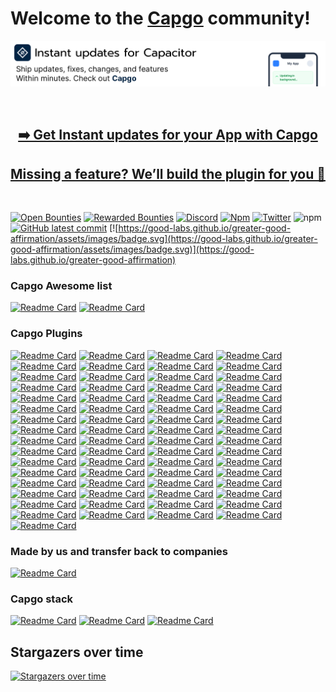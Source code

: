 <h1 align="left">Welcome to the <a href="https://capgo.app">Capgo</a> community!</h1>
<p align='center'>
  <img src='https://raw.githubusercontent.com/Cap-go/capgo/main/assets/capgo_banner.png' alt='Capgo - Instant updates for capacitor'/>
</p>
<br/>
<div align="center">
  <h2><a href="https://capgo.app/?ref=plugin"> ➡️ Get Instant updates for your App with Capgo </a></h2>
  <h2><a href="https://capgo.app/consulting/?ref=plugin"> Missing a feature? We’ll build the plugin for you 💪</a></h2>
</div>
<br/>


[![Open Bounties](https://img.shields.io/endpoint?url=https%3A%2F%2Fconsole.algora.io%2Fapi%2Fshields%2FCapgo%2Fbounties%3Fstatus%3Dopen)](https://console.algora.io/org/Capgo/bounties?status=open)
[![Rewarded Bounties](https://img.shields.io/endpoint?url=https%3A%2F%2Fconsole.algora.io%2Fapi%2Fshields%2FCapgo%2Fbounties%3Fstatus%3Dcompleted)](https://console.algora.io/org/Capgo/bounties?status=completed)
[![Discord](https://badgen.net/badge/icon/discord?icon=discord&label)](https://discord.com/invite/VnYRvBfgA6)
[![Npm](https://badgen.net/badge/icon/npm?icon=npm&label)](https://www.npmjs.com/search?q=%40capgo)
[![Twitter](https://badgen.net/badge/icon/twitter?icon=twitter&label)](https://twitter.com/Capgo_app)
![npm](https://img.shields.io/npm/dm/@capgo/capacitor-updater)
[![GitHub latest commit](https://badgen.net/github/last-commit/Cap-go/capacitor-updater/main)](https://GitHub.com/Cap-go/capacitor-updater/commit/)
[![https://good-labs.github.io/greater-good-affirmation/assets/images/badge.svg](https://good-labs.github.io/greater-good-affirmation/assets/images/badge.svg)](https://good-labs.github.io/greater-good-affirmation)

### Capgo Awesome list
[![Readme Card](https://github-readme-stats.vercel.app/api/pin/?username=Cap-go&theme=blue-green&repo=awesome-ionic)](https://github.com/Cap-go/awesome-ionic)
[![Readme Card](https://github-readme-stats.vercel.app/api/pin/?username=riderx&theme=blue-green&repo=awesome-capacitor)](https://github.com/riderx/awesome-capacitor)

### Capgo Plugins
[![Readme Card](https://github-readme-stats.vercel.app/api/pin/?username=Cap-go&theme=blue-green&repo=capacitor-updater)](https://github.com/Cap-go/capacitor-updater)
[![Readme Card](https://github-readme-stats.vercel.app/api/pin/?username=RevenueCat&theme=blue-green&repo=purchases-capacitor)](https://github.com/RevenueCat/purchases-capacitor)
[![Readme Card](https://github-readme-stats.vercel.app/api/pin/?username=Cap-go&theme=blue-green&repo=capacitor-social-login)](https://github.com/Cap-go/capacitor-social-login)
[![Readme Card](https://github-readme-stats.vercel.app/api/pin/?username=Cap-go&theme=blue-green&repo=capacitor-inappbrowser)](https://github.com/Cap-go/capacitor-inappbrowser)
[![Readme Card](https://github-readme-stats.vercel.app/api/pin/?username=Cap-go&theme=blue-green&repo=capacitor-data-storage-sqlite)](https://github.com/Cap-go/capacitor-data-storage-sqlite)
[![Readme Card](https://github-readme-stats.vercel.app/api/pin/?username=Cap-go&theme=blue-green&repo=capacitor-native-biometric)](https://github.com/Cap-go/capacitor-native-biometric)
[![Readme Card](https://github-readme-stats.vercel.app/api/pin/?username=Cap-go&theme=blue-green&repo=capacitor-native-audio)](https://github.com/Cap-go/capacitor-native-audio)
[![Readme Card](https://github-readme-stats.vercel.app/api/pin/?username=Cap-go&theme=blue-green&repo=capacitor-nativegeocoder)](https://github.com/Cap-go/capacitor-nativegeocoder)
[![Readme Card](https://github-readme-stats.vercel.app/api/pin/?username=Cap-go&theme=blue-green&repo=capacitor-camera-preview)](https://github.com/Cap-go/capacitor-camera-preview)
[![Readme Card](https://github-readme-stats.vercel.app/api/pin/?username=Cap-go&theme=blue-green&repo=capacitor-native-purchases)](https://github.com/Cap-go/capacitor-native-purchases)
[![Readme Card](https://github-readme-stats.vercel.app/api/pin/?username=Cap-go&theme=blue-green&repo=capacitor-flash)](https://github.com/Cap-go/capacitor-flash)
[![Readme Card](https://github-readme-stats.vercel.app/api/pin/?username=Cap-go&theme=blue-green&repo=capacitor-uploader)](https://github.com/Cap-go/capacitor-uploader)
[![Readme Card](https://github-readme-stats.vercel.app/api/pin/?username=Cap-go&theme=blue-green&repo=capacitor-navigation-bar)](https://github.com/Cap-go/capacitor-navigation-bar)
[![Readme Card](https://github-readme-stats.vercel.app/api/pin/?username=Cap-go&theme=blue-green&repo=capacitor-screen-recorder)](https://github.com/Cap-go/capacitor-screen-recorder)
[![Readme Card](https://github-readme-stats.vercel.app/api/pin/?username=Cap-go&theme=blue-green&repo=capacitor-shake)](https://github.com/Cap-go/capacitor-shake)
[![Readme Card](https://github-readme-stats.vercel.app/api/pin/?username=Cap-go&theme=blue-green&repo=capacitor-crisp)](https://github.com/Cap-go/capacitor-crisp)
[![Readme Card](https://github-readme-stats.vercel.app/api/pin/?username=Cap-go&theme=blue-green&repo=capacitor-mute)](https://github.com/Cap-go/capacitor-mute)
[![Readme Card](https://github-readme-stats.vercel.app/api/pin/?username=Cap-go&theme=blue-green&repo=capacitor-native-market)](https://github.com/Cap-go/capacitor-native-market)
[![Readme Card](https://github-readme-stats.vercel.app/api/pin/?username=Cap-go&theme=blue-green&repo=capacitor-ricoh360-camera-plugin)](https://github.com/Cap-go/capacitor-ricoh360-camera-plugin)
[![Readme Card](https://github-readme-stats.vercel.app/api/pin/?username=Cap-go&theme=blue-green&repo=capacitor-accelerometer)](https://github.com/Cap-go/capacitor-accelerometer)
[![Readme Card](https://github-readme-stats.vercel.app/api/pin/?username=Cap-go&theme=blue-green&repo=capacitor-admob)](https://github.com/Cap-go/capacitor-admob)
[![Readme Card](https://github-readme-stats.vercel.app/api/pin/?username=Cap-go&theme=blue-green&repo=capacitor-android-age-signals)](https://github.com/Cap-go/capacitor-android-age-signals)
[![Readme Card](https://github-readme-stats.vercel.app/api/pin/?username=Cap-go&theme=blue-green&repo=capacitor-alarm)](https://github.com/Cap-go/capacitor-alarm)
[![Readme Card](https://github-readme-stats.vercel.app/api/pin/?username=Cap-go&theme=blue-green&repo=capacitor-android-inline-install)](https://github.com/Cap-go/capacitor-android-inline-install)
[![Readme Card](https://github-readme-stats.vercel.app/api/pin/?username=Cap-go&theme=blue-green&repo=capacitor-android-usagestatsmanager)](https://github.com/Cap-go/capacitor-android-usagestatsmanager)
[![Readme Card](https://github-readme-stats.vercel.app/api/pin/?username=Cap-go&theme=blue-green&repo=capacitor-appinsights)](https://github.com/Cap-go/capacitor-appinsights)
[![Readme Card](https://github-readme-stats.vercel.app/api/pin/?username=Cap-go&theme=blue-green&repo=capacitor-audio-recorder)](https://github.com/Cap-go/capacitor-audio-recorder)
[![Readme Card](https://github-readme-stats.vercel.app/api/pin/?username=Cap-go&theme=blue-green&repo=capacitor-audiosession)](https://github.com/Cap-go/capacitor-audiosession)
[![Readme Card](https://github-readme-stats.vercel.app/api/pin/?username=Cap-go&theme=blue-green&repo=capacitor-autofill-save-password)](https://github.com/Cap-go/capacitor-autofill-save-password)
[![Readme Card](https://github-readme-stats.vercel.app/api/pin/?username=Cap-go&theme=blue-green&repo=capacitor-background-geolocation)](https://github.com/Cap-go/capacitor-background-geolocation)
[![Readme Card](https://github-readme-stats.vercel.app/api/pin/?username=Cap-go&theme=blue-green&repo=capacitor-barometer)](https://github.com/Cap-go/capacitor-barometer)
[![Readme Card](https://github-readme-stats.vercel.app/api/pin/?username=Cap-go&theme=blue-green&repo=capacitor-contacts)](https://github.com/Cap-go/capacitor-contacts)
[![Readme Card](https://github-readme-stats.vercel.app/api/pin/?username=Cap-go&theme=blue-green&repo=capacitor-document-scanner)](https://github.com/Cap-go/capacitor-document-scanner)
[![Readme Card](https://github-readme-stats.vercel.app/api/pin/?username=Cap-go&theme=blue-green&repo=capacitor-downloader)](https://github.com/Cap-go/capacitor-downloader)
[![Readme Card](https://github-readme-stats.vercel.app/api/pin/?username=Cap-go&theme=blue-green&repo=capacitor-env)](https://github.com/Cap-go/capacitor-env)
[![Readme Card](https://github-readme-stats.vercel.app/api/pin/?username=Cap-go&theme=blue-green&repo=capacitor-fast-sql)](https://github.com/Cap-go/capacitor-fast-sql)
[![Readme Card](https://github-readme-stats.vercel.app/api/pin/?username=Cap-go&theme=blue-green&repo=capacitor-ffmpeg)](https://github.com/Cap-go/capacitor-ffmpeg)
[![Readme Card](https://github-readme-stats.vercel.app/api/pin/?username=Cap-go&theme=blue-green&repo=capacitor-gtm)](https://github.com/Cap-go/capacitor-gtm)
[![Readme Card](https://github-readme-stats.vercel.app/api/pin/?username=Cap-go&theme=blue-green&repo=capacitor-health)](https://github.com/Cap-go/capacitor-health)
[![Readme Card](https://github-readme-stats.vercel.app/api/pin/?username=Cap-go&theme=blue-green&repo=capacitor-home-indicator)](https://github.com/Cap-go/capacitor-home-indicator)
[![Readme Card](https://github-readme-stats.vercel.app/api/pin/?username=Cap-go&theme=blue-green&repo=capacitor-ibeacon)](https://github.com/Cap-go/capacitor-ibeacon)
[![Readme Card](https://github-readme-stats.vercel.app/api/pin/?username=Cap-go&theme=blue-green&repo=capacitor-is-root)](https://github.com/Cap-go/capacitor-is-root)
[![Readme Card](https://github-readme-stats.vercel.app/api/pin/?username=Cap-go&theme=blue-green&repo=capacitor-ivs-player)](https://github.com/Cap-go/capacitor-ivs-player)
[![Readme Card](https://github-readme-stats.vercel.app/api/pin/?username=Cap-go&theme=blue-green&repo=capacitor-jw-player)](https://github.com/Cap-go/capacitor-jw-player)
[![Readme Card](https://github-readme-stats.vercel.app/api/pin/?username=Cap-go&theme=blue-green&repo=capacitor-launch-navigator)](https://github.com/Cap-go/capacitor-launch-navigator)
[![Readme Card](https://github-readme-stats.vercel.app/api/pin/?username=Cap-go&theme=blue-green&repo=capacitor-live-reload)](https://github.com/Cap-go/capacitor-live-reload)
[![Readme Card](https://github-readme-stats.vercel.app/api/pin/?username=Cap-go&theme=blue-green&repo=capacitor-llm)](https://github.com/Cap-go/capacitor-llm)
[![Readme Card](https://github-readme-stats.vercel.app/api/pin/?username=Cap-go&theme=blue-green&repo=capacitor-media-session)](https://github.com/Cap-go/capacitor-media-session)
[![Readme Card](https://github-readme-stats.vercel.app/api/pin/?username=Cap-go&theme=blue-green&repo=capacitor-mux-player)](https://github.com/Cap-go/capacitor-mux-player)
[![Readme Card](https://github-readme-stats.vercel.app/api/pin/?username=Cap-go&theme=blue-green&repo=capacitor-nfc)](https://github.com/Cap-go/capacitor-nfc)
[![Readme Card](https://github-readme-stats.vercel.app/api/pin/?username=Cap-go&theme=blue-green&repo=capacitor-pay)](https://github.com/Cap-go/capacitor-pay)
[![Readme Card](https://github-readme-stats.vercel.app/api/pin/?username=Cap-go&theme=blue-green&repo=capacitor-pdf-generator)](https://github.com/Cap-go/capacitor-pdf-generator)
[![Readme Card](https://github-readme-stats.vercel.app/api/pin/?username=Cap-go&theme=blue-green&repo=capacitor-pedometer)](https://github.com/Cap-go/capacitor-pedometer)
[![Readme Card](https://github-readme-stats.vercel.app/api/pin/?username=Cap-go&theme=blue-green&repo=capacitor-persistent-account)](https://github.com/Cap-go/capacitor-persistent-account)
[![Readme Card](https://github-readme-stats.vercel.app/api/pin/?username=Cap-go&theme=blue-green&repo=capacitor-photo-library)](https://github.com/Cap-go/capacitor-photo-library)
[![Readme Card](https://github-readme-stats.vercel.app/api/pin/?username=Cap-go&theme=blue-green&repo=capacitor-realtimekit)](https://github.com/Cap-go/capacitor-realtimekit)
[![Readme Card](https://github-readme-stats.vercel.app/api/pin/?username=Cap-go&theme=blue-green&repo=capacitor-share-target)](https://github.com/Cap-go/capacitor-share-target)
[![Readme Card](https://github-readme-stats.vercel.app/api/pin/?username=Cap-go&theme=blue-green&repo=capacitor-sim)](https://github.com/Cap-go/capacitor-sim)
[![Readme Card](https://github-readme-stats.vercel.app/api/pin/?username=Cap-go&theme=blue-green&repo=capacitor-streamcall)](https://github.com/Cap-go/capacitor-streamcall)
[![Readme Card](https://github-readme-stats.vercel.app/api/pin/?username=Cap-go&theme=blue-green&repo=capacitor-textinteraction)](https://github.com/Cap-go/capacitor-textinteraction)
[![Readme Card](https://github-readme-stats.vercel.app/api/pin/?username=Cap-go&theme=blue-green&repo=capacitor-twilio-voice)](https://github.com/Cap-go/capacitor-twilio-voice)
[![Readme Card](https://github-readme-stats.vercel.app/api/pin/?username=Cap-go&theme=blue-green&repo=capacitor-video-player)](https://github.com/Cap-go/capacitor-video-player)
[![Readme Card](https://github-readme-stats.vercel.app/api/pin/?username=Cap-go&theme=blue-green&repo=capacitor-volume-buttons)](https://github.com/Cap-go/capacitor-volume-buttons)
[![Readme Card](https://github-readme-stats.vercel.app/api/pin/?username=Cap-go&theme=blue-green&repo=capacitor-wechat)](https://github.com/Cap-go/capacitor-wechat)
[![Readme Card](https://github-readme-stats.vercel.app/api/pin/?username=Cap-go&theme=blue-green&repo=capacitor-youtube-player)](https://github.com/Cap-go/capacitor-youtube-player)


### Made by us and transfer back to companies

[![Readme Card](https://github-readme-stats.vercel.app/api/pin/?username=RevenueCat&theme=blue-green&repo=purchases-capacitor)](https://github.com/RevenueCat/purchases-capacitor)


### Capgo stack
[![Readme Card](https://github-readme-stats.vercel.app/api/pin/?username=Cap-go&theme=blue-green&repo=CLI)](https://github.com/Cap-go/CLI)
[![Readme Card](https://github-readme-stats.vercel.app/api/pin/?username=Cap-go&theme=blue-green&repo=capgo)](https://github.com/Cap-go/capgo)
[![Readme Card](https://github-readme-stats.vercel.app/api/pin/?username=Cap-go&theme=blue-green&repo=website)](https://github.com/Cap-go/website)


## Stargazers over time

[![Stargazers over time](https://starchart.cc/Cap-go/capacitor-updater.svg)](https://starchart.cc/Cap-go/capacitor-updater)

